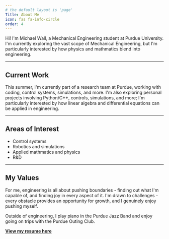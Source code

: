 ```yaml
---
# the default layout is 'page'
Title: About Me
icon: fas fa-info-circle
order: 4
---
```


Hi! I'm Michael Wall, a Mechanical Engineering student at Purdue University. I'm currently exploring the vast scope of Mechanical Engineering, but I'm particularly interested by how physics and mathmatics blend into engineering.

---

## Current Work

This summer, I'm currently part of a research team at Purdue, working with coding, control systems, simulations, and more. I'm also exploring personal projects involving Python/C++, controls, simulations, and more; I'm particularly interested by how linear algebra and differential equations can be applied in engineering.

---

## Areas of Interest

- Control systems 
- Robotics and simulations
- Applied mathmatics and physics
- R&D

---

## My Values

For me, engineering is all about pushing boundaries - finding out what I'm capable of, and finding joy in every aspect of it. I'm drawn to challenges - every obstacle provides an opportunity for growth, and I genuinely enjoy pushing myself.

Outside of engineering, I play piano in the Purdue Jazz Band and enjoy going on trips with the Purdue Outing Club.



**[View my resume here](/resume)**
